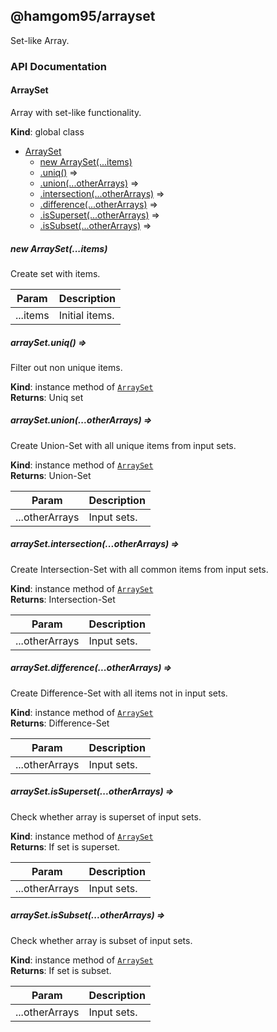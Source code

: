 ## @hamgom95/arrayset

Set-like Array.

### API Documentation

<a name="ArraySet"></a>

#### ArraySet
Array with set-like functionality.

**Kind**: global class  

* [ArraySet](#ArraySet)
    * [new ArraySet(...items)](#new_ArraySet_new)
    * [.uniq()](#ArraySet+uniq) ⇒
    * [.union(...otherArrays)](#ArraySet+union) ⇒
    * [.intersection(...otherArrays)](#ArraySet+intersection) ⇒
    * [.difference(...otherArrays)](#ArraySet+difference) ⇒
    * [.isSuperset(...otherArrays)](#ArraySet+isSuperset) ⇒
    * [.isSubset(...otherArrays)](#ArraySet+isSubset) ⇒

<a name="new_ArraySet_new"></a>

##### new ArraySet(...items)
Create set with items.


| Param | Description |
| --- | --- |
| ...items | Initial items. |

<a name="ArraySet+uniq"></a>

##### arraySet.uniq() ⇒
Filter out non unique items.

**Kind**: instance method of [<code>ArraySet</code>](#ArraySet)  
**Returns**: Uniq set  
<a name="ArraySet+union"></a>

##### arraySet.union(...otherArrays) ⇒
Create Union-Set with all unique items from input sets.

**Kind**: instance method of [<code>ArraySet</code>](#ArraySet)  
**Returns**: Union-Set  

| Param | Description |
| --- | --- |
| ...otherArrays | Input sets. |

<a name="ArraySet+intersection"></a>

##### arraySet.intersection(...otherArrays) ⇒
Create Intersection-Set with all common items from input sets.

**Kind**: instance method of [<code>ArraySet</code>](#ArraySet)  
**Returns**: Intersection-Set  

| Param | Description |
| --- | --- |
| ...otherArrays | Input sets. |

<a name="ArraySet+difference"></a>

##### arraySet.difference(...otherArrays) ⇒
Create Difference-Set with all items not in input sets.

**Kind**: instance method of [<code>ArraySet</code>](#ArraySet)  
**Returns**: Difference-Set  

| Param | Description |
| --- | --- |
| ...otherArrays | Input sets. |

<a name="ArraySet+isSuperset"></a>

##### arraySet.isSuperset(...otherArrays) ⇒
Check whether array is superset of input sets.

**Kind**: instance method of [<code>ArraySet</code>](#ArraySet)  
**Returns**: If set is superset.  

| Param | Description |
| --- | --- |
| ...otherArrays | Input sets. |

<a name="ArraySet+isSubset"></a>

##### arraySet.isSubset(...otherArrays) ⇒
Check whether array is subset of input sets.

**Kind**: instance method of [<code>ArraySet</code>](#ArraySet)  
**Returns**: If set is subset.  

| Param | Description |
| --- | --- |
| ...otherArrays | Input sets. |

